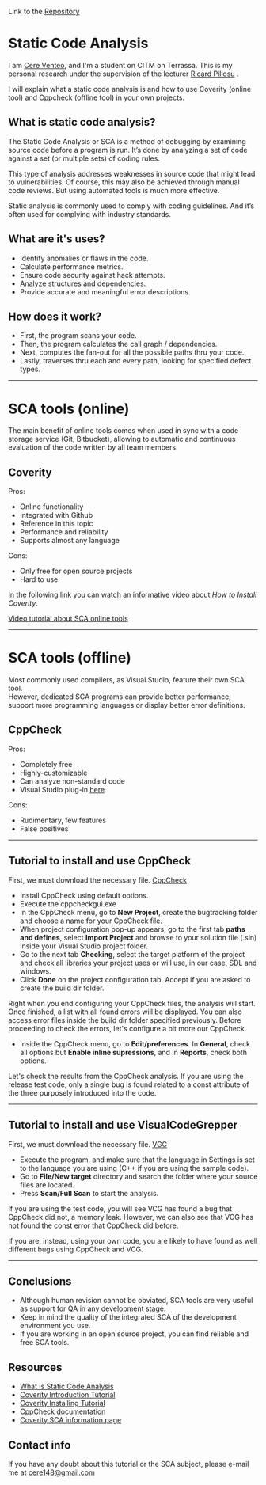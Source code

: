 Link to the [Repository](https://github.com/CereVenteo/Static-Code-Analysis)

# Static Code Analysis

I am [Cere Venteo](https://www.linkedin.com/in/cere-venteo-rodrigo-53529a5b/), and I'm a student on CITM on Terrassa. This is my personal research under the supervision of the lecturer [Ricard Pillosu](<https://es.linkedin.com/in/ricardpillosu>) .

I will explain what a static code analysis is and how to use Coverity (online tool) and Cppcheck (offline tool) in your own projects.    

## What is static code analysis?

The Static Code Analysis or SCA is a method of debugging by examining source code before a program is run. It’s done by analyzing a set of code against a set (or multiple sets) of coding rules.

This type of analysis addresses weaknesses in source code that might lead to vulnerabilities. Of course, this may also be achieved through manual code reviews. But using automated tools is much more effective.

Static analysis is commonly used to comply with coding guidelines. And it’s often used for complying with industry standards.

## What are it's uses?

- Identify anomalies or flaws in the code.    
- Calculate performance metrics.      
- Ensure code security against hack attempts.     
- Analyze structures and dependencies.  
- Provide accurate and meaningful error descriptions.     

## How does it work?

 - First, the program scans your code.
 - Then, the program calculates the call graph / dependencies.
 - Next, computes the fan-out for all the possible paths thru your code.
 - Lastly, traverses thru each and every path, looking for specified defect types.
 
___
 
# SCA tools (online)

The main benefit of online tools comes when used in sync with a code storage service (Git, Bitbucket), allowing to automatic and continuous evaluation of the code written by all team members.         

## Coverity

Pros:
- Online functionality
- Integrated with Github
- Reference in this topic
- Performance and reliability
- Supports almost any language

Cons:
- Only free for open source projects
- Hard to use

In the following link you can watch an informative video about *How to Install Coverity*.

[Video tutorial about SCA online tools](https://community.synopsys.com/s/article/Coverity-Tutorial-Installing-Coverity-Analysis)        

___

# SCA tools (offline)

Most commonly used compilers, as Visual Studio, feature their own SCA tool.       
However, dedicated SCA programs can provide better performance, support more programming languages or display better error definitions. 

## CppCheck

Pros:     
- Completely free
- Highly-customizable
- Can analyze non-standard code
- Visual Studio plug-in [here](https://marketplace.visualstudio.com/items?itemName=Alexium.Cppcheckadd-in)      


Cons:        
- Rudimentary, few features     
- False positives


___

## Tutorial to install and use CppCheck

First, we must download the necessary file.
[CppCheck](http://cppcheck.sourceforge.net/)             

 - Install CppCheck using default options.
 - Execute the cppcheckgui.exe   
 - In the CppCheck menu, go to **New Project**, create the bugtracking folder and choose a name for your CppCheck file.     
 - When project configuration pop-up appears, go to the first tab **paths and defines**, select **Import Project** and browse to your     solution file (.sln) inside your Visual Studio project folder.
 - Go to the next tab **Checking**, select the target platform of the project and check all libraries your project uses or will use, in   our case, SDL and windows.
 - Click **Done** on the project configuration tab. Accept if you are asked to create the build dir folder.

Right when you end configuring your CppCheck files, the analysis will start.
Once finished, a list with all found errors will be displayed.
You can also access error files inside the build dir folder specified previously.
Before proceeding to check the errors, let's configure a bit more our CppCheck.

 - Inside the CppCheck menu, go to **Edit/preferences**. In **General**, check all options but **Enable inline supressions**, and in      **Reports**, check both options.

Let's check the results from the CppCheck analysis. 
If you are using the release test code, only a single bug is found related to a const attribute of the three purposely introduced into the code.

___

## Tutorial to install and use VisualCodeGrepper

First, we must download the necessary file.
[VGC](https://sourceforge.net/projects/visualcodegrepp/)  

 - Execute the program, and make sure that the language in Settings is set to the language you are using (C++ if you are using the sample code).
 - Go to **File/New target** directory and search the folder where your source files are located.
 - Press **Scan/Full Scan** to start the analysis.

If you are using the test code, you will see VCG has found a bug that CppCheck did not, a memory leak. However, we can also see that VCG has not found the const error that CppCheck did before. 

If you are, instead, using your own code, you are likely to have found as well different bugs using CppCheck and VCG.

___

## Conclusions 

- Although human revision cannot be obviated, SCA tools are very useful as support for QA in any development stage.
- Keep in mind the quality of the integrated SCA of the development environment you use.
- If you are working in an open source project, you can find reliable and free SCA tools.

## Resources

- [What is Static Code Analysis](https://www.perforce.com/blog/qac/what-static-code-analysis)
- [Coverity Introduction Tutorial](https://community.synopsys.com/s/article/Coverity-Tutorial-Introduction-to-Coverity)
- [Coverity Installing Tutorial](https://community.synopsys.com/s/article/Coverity-Tutorial-Installing-Coverity-Analysis)
- [CppCheck documentation](http://cppcheck.sourceforge.net/#documentation)
- [Coverity SCA information page](https://community.synopsys.com/s/)

## Contact info

If you have any doubt about this tutorial or the SCA subject, please e-mail me at cere148@gmail.com 
